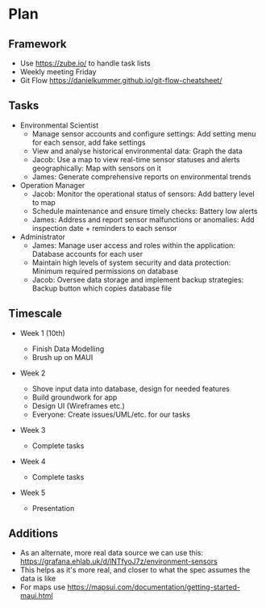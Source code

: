 # Plan

## Framework

- Use <https://zube.io/> to handle task lists
- Weekly meeting Friday
- Git Flow <https://danielkummer.github.io/git-flow-cheatsheet/>

## Tasks

- Environmental Scientist
  - Manage sensor accounts and configure settings: Add setting menu for each sensor, add fake settings
  - View and analyse historical environmental data: Graph the data
  - Jacob: Use a map to view real-time sensor statuses and alerts geographically: Map with sensors on it
  - James: Generate comprehensive reports on environmental trends
- Operation Manager
  - Jacob: Monitor the operational status of sensors: Add battery level to map
  - Schedule maintenance and ensure timely checks: Battery low alerts
  - James: Address and report sensor malfunctions or anomalies:  Add inspection date + reminders to each sensor
- Administrator
  - James: Manage user access and roles within the application: Database accounts for each user
  - Maintain high levels of system security and data protection: Minimum required permissions on database
  - Jacob: Oversee data storage and implement backup strategies: Backup button which copies database file

## Timescale

- Week 1 (10th)
  - Finish Data Modelling
  - Brush up on MAUI

- Week 2
  - Shove input data into database, design for needed features
  - Build groundwork for app
  - Design UI (Wireframes etc.)
  - Everyone: Create issues/UML/etc. for our tasks

- Week 3
  - Complete tasks

- Week 4
  - Complete tasks

- Week 5
  - Presentation

## Additions

- As an alternate, more real data source we can use this: <https://grafana.ehlab.uk/d/lNTfyoJ7z/environment-sensors>
- This helps as it's more real, and closer to what the spec assumes the data is like
- For maps use <https://mapsui.com/documentation/getting-started-maui.html>
